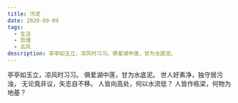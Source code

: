 ```yaml
---
title: 污泥
date: 2020-09-09
tags:
  - 生活
  - 哲理
  - 古风
description: 亭亭如玉立，凉风时习习。俱爱湖中莲，甘为水底泥。
---
```


亭亭如玉立，凉风时习习。
俱爱湖中莲，甘为水底泥。
世人好素净，独守居污浊，
无论竟非议，矢志自不移。
人皆向高处，何以水流低？
人皆作栋梁，何物为地基？